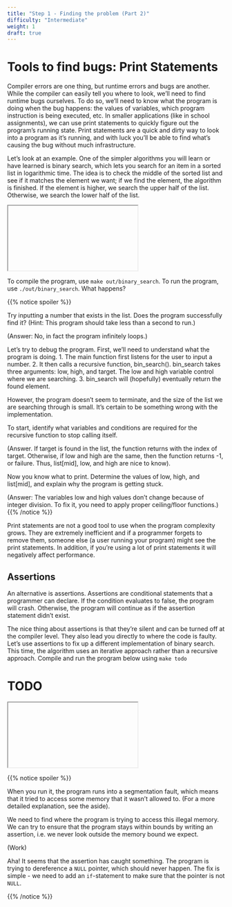 ```yaml
---
title: "Step 1 - Finding the problem (Part 2)"
difficulty: "Intermediate"
weight: 1
draft: true
---
```


# Tools to find bugs: Print Statements

Compiler errors are one thing, but runtime errors and bugs are another. While the compiler can easily tell you where to look, we’ll need to find runtime bugs ourselves. To do so, we’ll need to know what the program is doing when the bug happens: the values of variables, which program instruction is being executed, etc. In smaller applications (like in school assignments), we can use print statements to quickly figure out the program’s running state. Print statements are a quick and dirty way to look into a program as it’s running, and with luck you’ll be able to find what’s causing the bug without much infrastructure.

Let’s look at an example. One of the simpler algorithms you will learn or have learned is binary search, which lets you search for an item in a sorted list in logarithmic time. The idea is to check the middle of the sorted list and see if it matches the element we want; if we find the element, the algorithm is finished. If the element is higher, we search the upper half of the list. Otherwise, we search the lower half of the list.

<iframe></iframe>

To compile the program, use `make out/binary_search`. To run the program, use `./out/binary_search`. What happens?

{{% notice spoiler %}}

Try inputting a number that exists in the list. Does the program successfully find it? (Hint: This program should take less than a second to run.)

(Answer: No, in fact the program infinitely loops.)

Let’s try to debug the program. First, we’ll need to understand what the program is doing. 1. The main function first listens for the user to input a number.
2. It then calls a recursive function, bin_search(). bin_search takes three arguments: low, high, and target. The low and high variable control where we are searching.
3. bin_search will (hopefully) eventually return the found element.

However, the program doesn’t seem to terminate, and the size of the list we are searching through is small. It’s certain to be something wrong with the implementation.

To start, identify what variables and conditions are required for the recursive function to stop calling itself.

(Answer. If target is found in the list, the function returns with the index of target. Otherwise, if low and high are the same, then the function returns -1, or failure. Thus, list[mid], low, and high are nice to know).

Now you know what to print. Determine the values of low, high, and list[mid], and explain why the program is getting stuck.

(Answer: The variables low and high values don’t change because of integer division. To fix it, you need to apply proper ceiling/floor functions.)
{{% /notice %}}


Print statements are not a good tool to use when the program complexity grows. They are extremely inefficient and if a programmer forgets to remove them, someone else (a user running your program) might see the print statements. In addition, if you’re using a lot of print statements it will negatively affect performance.

## Assertions

An alternative is assertions. Assertions are conditional statements that a programmer can declare. If the condition evaluates to false, the program will crash. Otherwise, the program will continue as if the assertion statement didn’t exist.

The nice thing about assertions is that they’re silent and can be turned off at the compiler level. They also lead you directly to where the code is faulty. Let’s use assertions to fix up a different implementation of binary search. This time, the algorithm uses an iterative approach rather than a recursive approach. Compile and run the program below using `make todo`

# TODO

<iframe></iframe>

{{% notice spoiler %}}

When you run it, the program runs into a segmentation fault, which means that it tried to access some memory that it wasn’t allowed to. (For a more detailed explanation, see the aside).

We need to find where the program is trying to access this illegal memory. We can try to ensure that the program stays within bounds by writing an assertion, i.e. we never look outside the memory bound we expect.

(Work)

Aha! It seems that the assertion has caught something. The program is trying to dereference a `NULL` pointer, which should never happen. The fix is simple - we need to add an `if`-statement to make sure that the pointer is not `NULL`.

{{% /notice %}}
